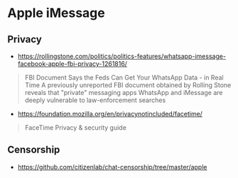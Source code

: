 # Apple iMessage

## Privacy

* https://rollingstone.com/politics/politics-features/whatsapp-imessage-facebook-apple-fbi-privacy-1261816/

> FBI Document Says the Feds Can Get Your WhatsApp Data - in Real Time
> A previously unreported FBI document obtained by Rolling Stone reveals that "private" messaging apps WhatsApp and iMessage are deeply vulnerable to law-enforcement searches

* https://foundation.mozilla.org/en/privacynotincluded/facetime/

> FaceTime Privacy &amp; security guide

## Censorship

* https://github.com/citizenlab/chat-censorship/tree/master/apple

